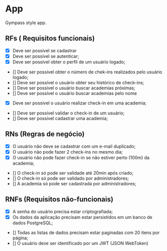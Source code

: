 # App

Gympass style app.

## RFs ( Requisitos funcionais)

- [x]  Deve ser possível se cadastrar
- [x]  Deve ser possível se autenticar;
- [x]  Deve ser possível obter o perfil de um usuário logado;
- []  Deve ser possível obter o número de chek-ins realizados pelo usuário logado;
- []  Deve ser possível o usuário obter seu histórico de check-ins;
- []  Deve ser possível o usuário buscar academias próximas;
- []  Deve ser possível o usuário buscar academias pelo nome
- [x]  Deve ser possível o usuário realizar check-in em uma academia;
- []  Deve ser possível validar o check-in de um usuário;
- []  Deve ser possível cadastrar uma academia;


## RNs (Regras de negócio)

- [x]  O usuário não deve se cadastrar com um e-mail duplicado;
- [x]  O usuário não pode fazer 2 check-ins no mesmo dia;
- [x]  O usuário não pode fazer check-in se não estiver perto (100m) da academia;
- []  O check-in só pode ser validade até 20min após criado;
- []  O check-in só pode ser validado por administradores;
- []  A academia só pode ser cadastrada por administradores;


## RNFs (Requisitos não-funcionais)

- [x]  A senha do usuário precisa estar criptografiada;
- [x]  Os dados da aplicação precisam estar persistidos em um banco de dados PostgreSQL;
- []  Todas as listas de dados precisam estar paginadas com 20 itens por página;
- []  O usuário deve ser identificado por um JWT (JSON WebToken)